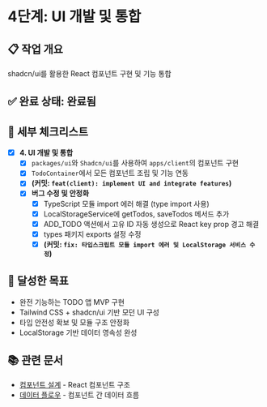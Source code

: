 # 4단계: UI 개발 및 통합

## 📋 작업 개요

shadcn/ui를 활용한 React 컴포넌트 구현 및 기능 통합

## ✅ 완료 상태: **완료됨**

## 📝 세부 체크리스트

- [x] **4. UI 개발 및 통합**
  - [x] `packages/ui`와 `Shadcn/ui`를 사용하여 `apps/client`의 컴포넌트 구현
  - [x] `TodoContainer`에서 모든 컴포넌트 조립 및 기능 연동
  - [x] **(커밋: `feat(client): implement UI and integrate features`)**
  - [x] **버그 수정 및 안정화**
    - [x] TypeScript 모듈 import 에러 해결 (type import 사용)
    - [x] LocalStorageService에 getTodos, saveTodos 메서드 추가
    - [x] ADD_TODO 액션에서 고유 ID 자동 생성으로 React key prop 경고 해결
    - [x] types 패키지 exports 설정 수정
    - [x] **(커밋: `fix: 타입스크립트 모듈 import 에러 및 LocalStorage 서비스 수정`)**

## 🎯 달성한 목표

- 완전 기능하는 TODO 앱 MVP 구현
- Tailwind CSS + shadcn/ui 기반 모던 UI 구성
- 타입 안전성 확보 및 모듈 구조 안정화
- LocalStorage 기반 데이터 영속성 완성

## 📚 관련 문서

- [컴포넌트 설계](../design/04-components.md) - React 컴포넌트 구조
- [데이터 플로우](../design/06-data-flow.md) - 컴포넌트 간 데이터 흐름
